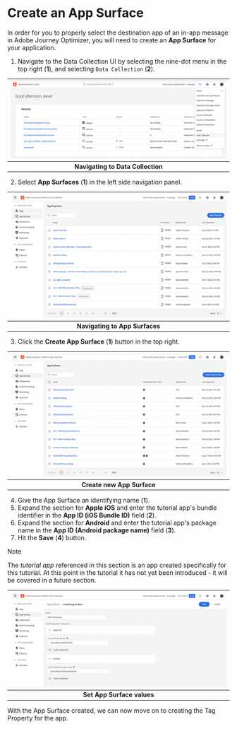 # Create an App Surface

In order for you to properly select the destination app of an in-app message in Adobe Journey Optimizer, you will need to create an **App Surface** for your application.

1. Navigate to the Data Collection UI by selecting the nine-dot menu in the top right (**1**), and selecting `Data Collection` (**2**).

| ![Navigating to Data Collection](assets/nav-dc.png?raw=true) |
| :---: |
| **Navigating to Data Collection** |

2. Select **App Surfaces** (**1**) in the left side navigation panel. 

| ![Navigating to App Surfaces](assets/surface-nav.png?raw=true) |
| :---: |
| **Navigating to App Surfaces** |

3. Click the **Create App Surface** (**1**) button in the top right.

| ![Create new App Surface](assets/surface-new.png?raw=true) |
| :---: |
| **Create new App Surface** |

4. Give the App Surface an identifying name (**1**). 
5. Expand the section for **Apple iOS** and enter the tutorial app's bundle identifier in the **App ID (iOS Bundle ID)** field (**2**).
6. Expand the section for **Android** and enter the tutorial app's package name in the **App ID (Android package name)** field (**3**).
7. Hit the **Save** (**4**) button.

> [!NOTE]
> The _tutorial app_ referenced in this section is an app created specifically for this tutorial. At this point in the tutorial it has not yet been introduced - it will be covered in a future section.

| ![Set App Surface values](assets/surface-save.png?raw=true) |
| :---: |
| **Set App Surface values** |

With the App Surface created, we can now move on to creating the Tag Property for the app.
